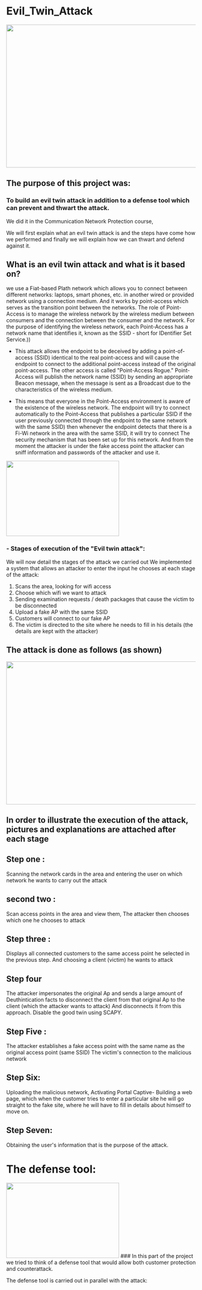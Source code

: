 # Evil_Twin_Attack

<img src="https://linuxsecurityblog.files.wordpress.com/2018/10/evtwat.jpg" width="600" height="380">

## The purpose of this project was:
### To build an evil twin attack in addition to a defense tool which can prevent and thwart the attack.
We did it in the Communication Network Protection course,

We will first explain what an evil twin attack is and the steps have come how we performed and finally we will explain how we can thwart and defend against it.

## What is an evil twin attack and what is it based on?
 we use a Fiat-based Plath network which allows you to connect between different networks:
 laptops, smart phones, etc.
 in another wired or provided network using a connection medium.
And it works by point-access which serves as the transition point between the networks.
The role of Point-Access is to manage the wireless network by the wireless medium between consumers and the connection between the consumer and the network.
For the purpose of identifying the wireless network, each Point-Access has a network name that identifies it, known as the SSID - short for IDentifier Set Service.))

- This attack allows the endpoint to be deceived by adding a point-of-access (SSID) identical to the real point-access 
and will cause the endpoint to connect to the additional point-access instead of the original point-access.
The other access is called "Point-Access Rogue."
 Point-Access will publish the network name (SSID) by sending an appropriate Beacon message,
when the message is sent as a Broadcast due to the characteristics of the wireless medium.

- This means that everyone in the Point-Access environment is aware of the existence of the wireless network.
The endpoint will try to connect automatically to the Point-Access that publishes a particular SSID if the user previously connected through the endpoint to the same network with the same SSID) then whenever the endpoint detects that there is a Fi-Wi network in the area with the same SSID, 
it will try to connect The security mechanism that has been set up for this network.
And from the moment the attacker is under the fake access point the attacker can sniff information and passwords of the attacker and use it.

<img src="https://user-images.githubusercontent.com/57721728/167908927-99286c05-ff19-4726-9854-0139b912bd44.png" width="300" height="200">

### - Stages of execution of the "Evil twin attack":
 We will now detail the stages of the attack we carried out
We implemented a system that allows an attacker to enter the input he chooses at each stage of the attack:
1. Scans the area, looking for wifi access
2. Choose which wifi we want to attack
3. Sending examination requests / death packages that cause the victim to be disconnected
4. Upload a fake AP with the same SSID
5. Customers will connect to our fake AP
6. The victim is directed to the site where he needs to fill in his details (the details are kept with the attacker)

## The attack is done as follows (as shown)
<img src="https://user-images.githubusercontent.com/57721728/168020104-62d0809e-5e67-4b81-a707-5cbeb20853f8.png" width="600" height="380">

## In order to illustrate the execution of the attack, pictures and explanations are attached after each stage

## Step one :
Scanning the network cards in the area and entering the user on which network he wants to carry out the attack

## second two :
Scan access points in the area and view them,
The attacker then chooses which one he chooses to attack

## Step three : 
Displays all connected customers to the same access point he selected in the previous step.
And choosing a client (victim) he wants to attack

## Step four
The attacker impersonates the original Ap and sends a large amount of Deuthintication facts to disconnect the client from that original Ap to the client (which the attacker wants to attack)
And disconnects it from this approach.
Disable the good twin using SCAPY.

## Step Five :
The attacker establishes a fake access point with the same name as the original access point 
(same SSID) The victim's connection to the malicious network

## Step Six:
Uploading the malicious network,
 Activating Portal Captive-
Building a web page, which when the customer tries to enter a particular site he will go straight to the fake site,
where he will have to fill in details about himself to move on.

## Step Seven:
Obtaining the user's information that is the purpose of the attack.

# The defense tool:
<img src="https://criminaldefenseattorneyinchicago.com/wp-content/uploads/2015/04/common-criminal-defenses-chicago-crime-case.jpg" width="300" height="200">
### In this part of the project we tried to think of a defense tool that would allow both customer protection and counterattack.

The defense tool is carried out in parallel with the attack:


